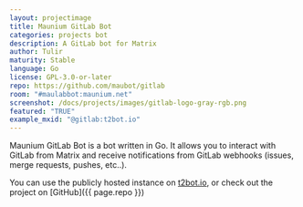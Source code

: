 ```yaml
---
layout: projectimage
title: Maunium GitLab Bot
categories: projects bot
description: A GitLab bot for Matrix
author: Tulir
maturity: Stable
language: Go
license: GPL-3.0-or-later
repo: https://github.com/maubot/gitlab
room: "#maulabbot:maunium.net"
screenshot: /docs/projects/images/gitlab-logo-gray-rgb.png
featured: "TRUE"
example_mxid: "@gitlab:t2bot.io"
---
```


Maunium GitLab Bot is a bot written in Go.
It allows you to interact with GitLab from Matrix and receive notifications
from GitLab webhooks (issues, merge requests, pushes, etc..).

You can use the publicly hosted instance on [t2bot.io](https://t2bot.io/gitlab),
or check out the project on [GitHub]({{ page.repo }})
